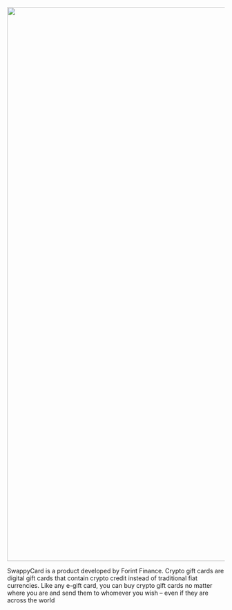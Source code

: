 <img src="https://i.postimg.cc/C5ZxCN2W/Swappy.png" width="1280"/>

SwappyCard is a product developed by Forint Finance.
Crypto gift cards are digital gift cards that contain crypto credit instead of traditional fiat currencies. Like any e-gift card, you can buy crypto gift cards no matter where you are and send them to whomever you wish – even if they are across the world

